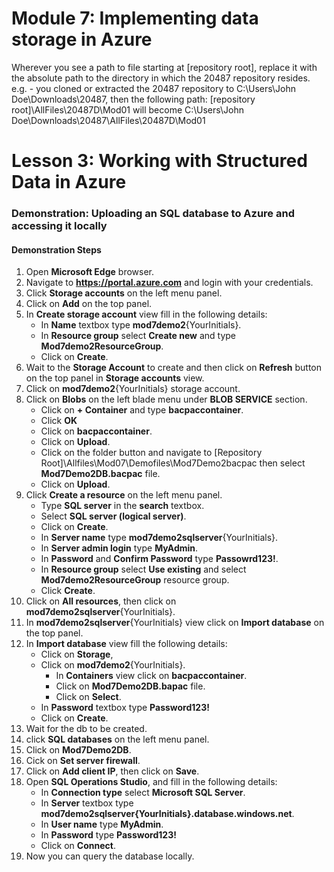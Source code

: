 # Module 7: Implementing data storage in Azure

 Wherever you see a path to file starting at [repository root], replace it with the absolute path to the directory in which the 20487 repository resides. 
 e.g. - you cloned or extracted the 20487 repository to C:\Users\John Doe\Downloads\20487, then the following path: [repository root]\AllFiles\20487D\Mod01 will become C:\Users\John Doe\Downloads\20487\AllFiles\20487D\Mod01

# Lesson 3: Working with Structured Data in Azure

### Demonstration: Uploading an SQL database to Azure and accessing it locally

#### Demonstration Steps

1. Open **Microsoft Edge** browser.
2. Navigate to **https://portal.azure.com** and login with your credentials.
3. Click **Storage accounts** on the left menu panel.
4. Click on **Add** on the top panel.
5. In **Create storage account** view fill in the following details:
   - In **Name** textbox type **mod7demo2**{YourInitials}.
   - In **Resource group** select **Create new** and type **Mod7demo2ResourceGroup**.
   - Click on **Create**.
6. Wait to the **Storage Account** to create and then click on **Refresh** button on the top panel in **Storage accounts** view.
7. Click on **mod7demo2**{YourInitials} storage account.
8. Click on **Blobs** on the left blade menu under **BLOB SERVICE** section.
   - Click on **+ Container** and type **bacpaccontainer**.
   - Click **OK**
   - Click on **bacpaccontainer**.
   - Click on **Upload**.
   - Click on the folder button and navigate to [Repository Root]\Allfiles\Mod07\Demofiles\Mod7Demo2bacpac then select **Mod7Demo2DB.bacpac** file.
   - Click on **Upload**.
9. Click **Create a resource** on the left menu panel.
    - Type **SQL server** in the **search** textbox.
    - Select **SQL server (logical server)**.
    - Click on **Create**.
    - In **Server name** type **mod7demo2sqlserver**{YourInitials}.
    - In **Server admin login** type **MyAdmin**.
    - In **Password** and **Confirm Password** type **Passowrd123!**.
    - In **Resource group** select **Use existing** and select **Mod7demo2ResourceGroup** resource group.
    - Click **Create**.
10. Click on **All resources**, then click on **mod7demo2sqlserver**{YourInitials}.
11. In **mod7demo2sqlserver**{YourInitials} view click on  **Import database** on the top panel.
12. In **Import database** view fill the following details:
    - Click on **Storage**,
    - Click on **mod7demo2**{YourInitials}.
        - In **Containers** view click on **bacpaccontainer**.
        - Click on **Mod7Demo2DB.bapac** file.
        - Click on **Select**.
    - In **Password** textbox type **Password123!**
    - Click on **Create**.
13. Wait for the db to be created.
14. click **SQL databases** on the left menu panel.
15. Click on **Mod7Demo2DB**.
16. Cick on **Set server firewall**.
17. Click on **Add client IP**, then click on **Save**.
18. Open **SQL Operations Studio**, and fill in the following details:
    - In **Connection type** select **Microsoft SQL Server**.
    - In **Server** textbox type **mod7demo2sqlserver{YourInitials}.database.windows.net**.
    - In **User name** type **MyAdmin**.
    - In **Password** type **Password123!**
    - Click on **Connect**.
19. Now you can query the database locally.